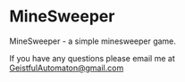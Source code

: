 # MineSweeper
MineSweeper - a simple minesweeper game.

If you have any questions please email me at GeistfulAutomaton@gmail.com
